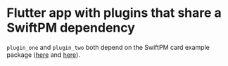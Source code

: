 # Flutter app with plugins that share a SwiftPM dependency

`plugin_one` and `plugin_two` both depend on the SwiftPM card example package
([here](https://github.com/loic-sharma/spm_shared_dependency/blob/544645570bbcee5d6b7ebd05693eccff08c81441/plugin_one/ios/plugin_one/Package.swift#L14-L16) and [here](https://github.com/loic-sharma/spm_shared_dependency/blob/main/plugin_two/ios/plugin_two/Package.swift#L14-L16)).
